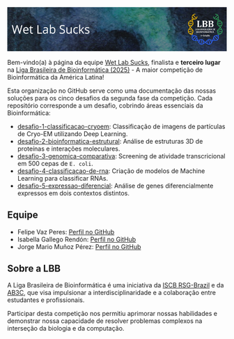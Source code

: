 <picture>
    <img src="./wet-lab-sucks.png">
</picture>

Bem-vindo(a) à página da equipe [Wet Lab Sucks](https://github.com/Wet-Lab-Sucks), finalista e **terceiro lugar** na [Liga Brasileira de Bioinformática (2025)](https://lbb.rsg-brazil.com/) - A maior competição de Bioinformática da América Latina!

Esta organização no GitHub serve como uma documentação das nossas soluções para os cinco desafios da segunda fase da competição. Cada repositório corresponde a um desafio, cobrindo áreas essenciais da Bioinformática:

* [desafio-1-classificacao-cryoem](https://github.com/Wet-Lab-Sucks/desafio-1-classificacao-cryo-em): Classificação de imagens de partículas de Cryo-EM utilizando Deep Learning.
* [desafio-2-bioinformatica-estrutural](https://github.com/Wet-Lab-Sucks/desafio-2-bioinformatica-estrutural): Análise de estruturas 3D de proteínas e interações moleculares.
* [desafio-3-genomica-comparativa](https://github.com/Wet-Lab-Sucks/desafio-3-genomic-screening): Screening de atividade transcricional em 500 cepas de `E. coli`.
* [desafio-4-classificacao-de-rna](https://github.com/Wet-Lab-Sucks/desafio-4-classificacao-rna): Criação de modelos de Machine Learning para classificar RNAs.
* [desafio-5-expressao-diferencial](https://github.com/Wet-Lab-Sucks/desafio-5-expressao-diferencial): Análise de genes diferencialmente expressos em dois contextos distintos.


## Equipe

* Felipe Vaz Peres: [Perfil no GitHub](https://github.com/felipevzps)
* Isabella Gallego Rendón: [Perfil no GitHub](https://github.com/igallegor97)
* Jorge Mario Muñoz Pérez: [Perfil no GitHub](https://github.com/jomare1188)

## Sobre a LBB

A Liga Brasileira de Bioinformática é uma iniciativa da [ISCB RSG-Brazil](https://www.rsg-brazil.com/home) e da [AB3C](https://site.ab3c.org.br/), que visa impulsionar a interdisciplinaridade e a colaboração entre estudantes e profissionais. 

Participar desta competição nos permitiu aprimorar nossas habilidades e demonstrar nossa capacidade de resolver problemas complexos na interseção da biologia e da computação.
